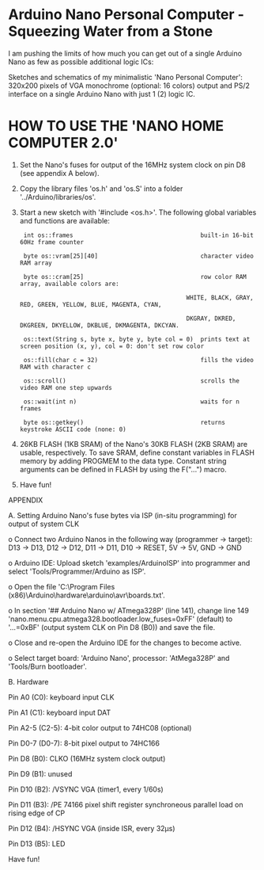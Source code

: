 # Arduino Nano Personal Computer - Squeezing Water from a Stone

I am pushing the limits of how much you can get out of a single Arduino Nano as few as possible additional logic ICs:

Sketches and schematics of my minimalistic 'Nano Personal Computer': 320x200 pixels of VGA monochrome (optional: 16 colors)
output and PS/2 interface on a single Arduino Nano with just 1 (2) logic IC. 

# HOW TO USE THE 'NANO HOME COMPUTER 2.0'

1. Set the Nano's fuses for output of the 16MHz system clock on pin D8 (see appendix A below).

2. Copy the library files 'os.h' and 'os.S' into a folder '../Arduino/libraries/os'.

3. Start a new sketch with '#include <os.h>'. The following global variables and functions are available:

        int os::frames                                    built-in 16-bit 60Hz frame counter
  
        byte os::vram[25][40]                             character video RAM array
  
        byte os::cram[25]                                 row color RAM array, available colors are:
  
                                                      WHITE, BLACK, GRAY, RED, GREEN, YELLOW, BLUE, MAGENTA, CYAN,
                                                    
                                                      DKGRAY, DKRED, DKGREEN, DKYELLOW, DKBLUE, DKMAGENTA, DKCYAN.
                                                    
        os::text(String s, byte x, byte y, byte col = 0)  prints text at screen position (x, y), col = 0: don't set row color
  
        os::fill(char c = 32)                             fills the video RAM with character c
  
        os::scroll()                                      scrolls the video RAM one step upwards
  
        os::wait(int n)                                   waits for n frames
  
        byte os::getkey()                                 returns keystroke ASCII code (none: 0)
  
4. 26KB FLASH (1KB SRAM) of the Nano's 30KB FLASH (2KB SRAM) are usable, respectively.
   To save SRAM, define constant variables in FLASH memory by adding PROGMEM to the data type.
   Constant string arguments can be defined in FLASH by using the F("...") macro.

5. Have fun!

APPENDIX

A. Setting Arduino Nano's fuse bytes via ISP (in-situ programming) for output of system CLK

  o Connect two Arduino Nanos in the following way (programmer -> target):
    D13 -> D13, D12 -> D12, D11 -> D11, D10 -> RESET, 5V -> 5V, GND -> GND
    
  o Arduino IDE: Upload sketch 'examples/ArduinoISP' into programmer and select 'Tools/Programmer/Arduino as ISP'.
  
  o Open the file 'C:\Program Files (x86)\Arduino\hardware\arduino\avr\boards.txt'.
  
  o In section '## Arduino Nano w/ ATmega328P' (line 141), change line 149 'nano.menu.cpu.atmega328.bootloader.low_fuses=0xFF'
    (default) to '...=0xBF' (output system CLK on Pin D8 (B0)) and save the file.
    
  o Close and re-open the Arduino IDE for the changes to become active.
  
  o Select target board: 'Arduino Nano', processor: 'AtMega328P' and 'Tools/Burn bootloader'.

B. Hardware

  Pin A0 (C0):     keyboard input CLK
  
  Pin A1 (C1):     keyboard input DAT
  
  Pin A2-5 (C2-5): 4-bit color output to 74HC08 (optional)
  
  Pin D0-7 (D0-7): 8-bit pixel output to 74HC166
  
  Pin D8 (B0):     CLKO (16MHz system clock output)
  
  Pin D9 (B1):     unused
  
  Pin D10 (B2):    /VSYNC VGA (timer1, every 1/60s)
  
  Pin D11 (B3):    /PE 74166 pixel shift register synchroneous parallel load on rising edge of CP
  
  Pin D12 (B4):    /HSYNC VGA (inside ISR, every 32µs)
  
  Pin D13 (B5):    LED

Have fun!
